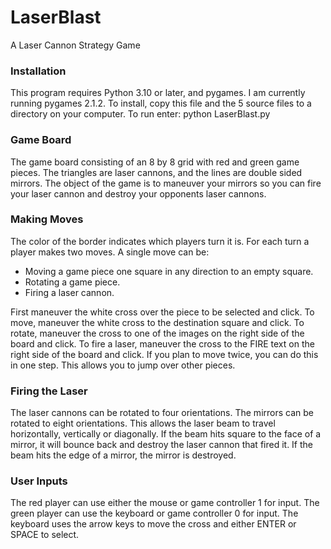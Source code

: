 # LaserBlast
A Laser Cannon Strategy Game

### Installation
This program requires Python 3.10 or later, and pygames.
I am currently running pygames 2.1.2.
To install, copy this file and the 5 source files to a directory on your computer.
To run enter: python LaserBlast.py

### Game Board
The game board consisting of an 8 by 8 grid with red and green game pieces.
The triangles are laser cannons, and the lines are double sided mirrors.
The object of the game is to maneuver  your mirrors so you can fire your 
laser cannon and destroy your opponents laser cannons.

### Making Moves
The color of the border indicates which players turn it is.
For each turn a player makes two moves. 
A single move can be:

- Moving a game piece one square in any direction to an empty square.
- Rotating a game piece.
- Firing a laser cannon.

First maneuver  the white cross over the piece to be selected and click.
To move, maneuver  the white cross to the destination square and click. 
To rotate, maneuver  the cross to one of the images on the right side of 
the board and click.
To fire a laser, maneuver  the cross to the FIRE text on the right side 
of the board and click. 
If you plan to move twice, you can do this in one step. 
This allows you to jump over other pieces.

### Firing the Laser
The laser cannons can be rotated to four orientations. 
The mirrors can be rotated to eight orientations.
This allows the laser beam to travel horizontally, vertically or diagonally.
If the beam hits square to the face of a mirror, it will bounce back and destroy the 
laser cannon that fired it.
If the beam hits the edge of a mirror, the mirror is destroyed.

### User Inputs
The red player can use either the mouse or game controller 1 for input. 
The green player can use the keyboard or game controller 0 for input.
The keyboard uses the arrow keys to move the cross and either ENTER or SPACE to select.
